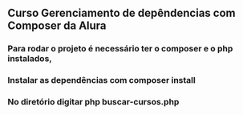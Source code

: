 ## Curso Gerenciamento de depêndencias com Composer da Alura

### Para rodar o projeto é necessário ter o composer e o php instalados, 
### Instalar as dependências com composer install
### No diretório digitar php buscar-cursos.php